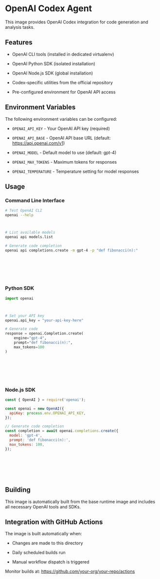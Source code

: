 # OpenAI Codex Agent

This image provides OpenAI Codex integration for code generation and analysis tasks.



## Features



- OpenAI CLI tools (installed in dedicated virtualenv)


- OpenAI Python SDK (isolated installation)


- OpenAI Node.js SDK (global installation)


- Codex-specific utilities from the official repository


- Pre-configured environment for OpenAI API access

## Environment Variables

The following environment variables can be configured:



- `OPENAI_API_KEY` - Your OpenAI API key (required)
- `OPENAI_API_BASE` - OpenAI API base URL (default: https://api.openai.com/v1)
- `OPENAI_MODEL` - Default model to use (default: gpt-4)


- `OPENAI_MAX_TOKENS` - Maximum tokens for responses


- `OPENAI_TEMPERATURE` - Temperature setting for model responses



## Usage

### Command Line Interface





```bash
# Test OpenAI CLI
openai --help



# List available models
openai api models.list

# Generate code completion
openai api completions.create -m gpt-4 -p "def fibonacci(n):"








```

### Python SDK





```python
import openai



# Set your API key
openai.api_key = "your-api-key-here"

# Generate code
response = openai.Completion.create(
    engine="gpt-4",
    prompt="def fibonacci(n):",
    max_tokens=100
)








```



### Node.js SDK





```javascript
const { OpenAI } = require('openai');

const openai = new OpenAI({
  apiKey: process.env.OPENAI_API_KEY,
});

// Generate code completion
const completion = await openai.completions.create({
  model: 'gpt-4',
  prompt: 'def fibonacci(n):',
  max_tokens: 100,
});








```

## Building

This image is automatically built from the base runtime image and includes all necessary OpenAI tools and SDKs.

## Integration with GitHub Actions

The image is built automatically when:


- Changes are made to this directory


- Daily scheduled builds run


- Manual workflow dispatch is triggered

Monitor builds at: https://github.com/your-org/your-repo/actions